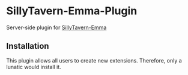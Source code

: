# SillyTavern-Emma-Plugin

Server-side plugin for [SillyTavern-Emma](https://github.com/ceruleandeep/SillyTavern-Emma/)

## Installation

This plugin allows all users to create new extensions. 
Therefore, only a lunatic would install it.
